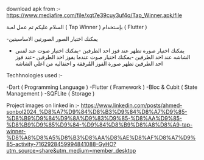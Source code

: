 download apk from :- https://www.mediafire.com/file/xqt7e39cuy3uf4q/Tap_Winner.apk/file

السلام عليكم
تم عمل لعبة ( Tap Winner ) بإستخدام ( Flutter )

-يمكنك اختيار الصور الصورتين الاساسيتين
- يمكنك اختيار صوره تظهر عند فوز احد الطرفين
-يمكنك اختيار صوت عند لمس الشاشه عند احد الطرفين
-يمكنك اختيار صوت عندما يفوز احد الطرفين
-عند فوز احد الطرفين تظهر صورة الفوز المُرفقة و احتفاليه من اعلي الشاشه


Techhnologies used :- 

-Dart ( Programming Language )
-Flutter ( Framework )
-Bloc & Cubit ( State Management )
-SQFLite ( Storage )

Project images on linked in :- https://www.linkedin.com/posts/ahmed-sonbol2024_%D8%A7%D9%84%D8%B3%D9%84%D8%A7%D9%85-%D8%B9%D9%84%D9%8A%D9%83%D9%85-%D8%AA%D9%85-%D8%B9%D9%85%D9%84-%D9%84%D8%B9%D8%A8%D8%A9-tap-winner-%D8%A8%D8%A5%D8%B3%D8%AA%D8%AE%D8%AF%D8%A7%D9%85-activity-7162928459994841088-GyHO?utm_source=share&utm_medium=member_desktop

